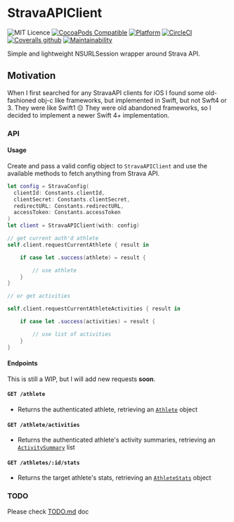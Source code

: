 # StravaAPIClient

![MIT Licence](https://img.shields.io/badge/license-MIT-blue.svg)
[![CocoaPods Compatible](https://img.shields.io/cocoapods/v/stravaapiclient-swift.svg)](https://img.shields.io/cocoapods/v/stravaapiclient-swift.svg)
[![Platform](https://img.shields.io/cocoapods/p/stravaapiclient-swift.svg?style=flat)](http://cocoadocs.org/docsets/stravaapiclient-swift)
[![CircleCI](https://img.shields.io/circleci/project/github/crsantos/stravaapiclient-swift.svg)](https://circleci.com/gh/crsantos/stravaapiclient-swift) [![Coveralls github](https://img.shields.io/codecov/c/github/crsantos/stravaapiclient-swift/master.svg)](https://codecov.io/gh/crsantos/stravaapiclient-swift)
[![Maintainability](https://api.codeclimate.com/v1/badges/2ec7915dbe3d65c9749a/maintainability)](https://codeclimate.com/github/crsantos/stravaapiclient-swift/maintainability)

Simple and lightweight NSURLSession wrapper around Strava API.

## Motivation

When I first searched for any StravaAPI clients for iOS I found some old-fashioned obj-c like frameworks, but implemented in Swift, but not Swft4 or 3. They were like Swift1 😔
They were old abandoned frameworks, so I decided to implement a newer Swift 4+ implementation.

### API

#### Usage

Create and pass a valid config object to `StravaAPIClient` and use the available methods to fetch anything from Strava API.

```swift
let config = StravaConfig(
  clientId: Constants.clientId,
  clientSecret: Constants.clientSecret,
  redirectURL: Constants.redirectURL,
  accessToken: Constants.accessToken
)
let client = StravaAPIClient(with: config)

// get current auth'd athlete
self.client.requestCurrentAthlete { result in

    if case let .success(athlete) = result {

        // use athlete
    }
}

// or get activities

self.client.requestCurrentAthleteActivities { result in

    if case let .success(activities) = result {

        // use list of activities
    }
}
```

#### Endpoints

This is still a WIP,  but I will add new requests **soon**.

#### `GET /athlete`

* Returns the authenticated athlete, retrieving an [`Athlete`](Sources/Models/Athlete.swift) object

#### `GET /athlete/activities`

* Returns the authenticated athlete's activity summaries, retrieving an [`ActivitySummary`](Sources/Models/ActivitySummary.swift) list

#### `GET /athletes/:id/stats`

*  Returns the target athlete's stats, retrieving an [`AthleteStats`](Sources/Models/AthleteStats.swift) object

### TODO

Please check [TODO.md](./TODO.md) doc
